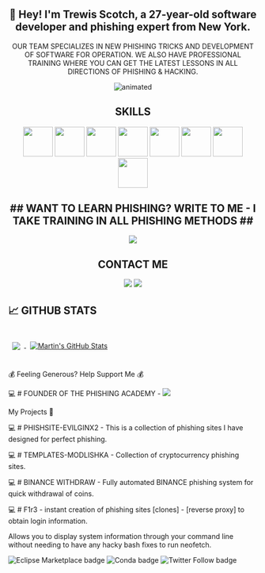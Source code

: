 <h2 align="center">👋 Hey! I'm Trewis Scotch, a 27-year-old software developer and phishing expert from New York. </a> </h2> 

<p align="center">
  OUR TEAM SPECIALIZES IN NEW PHISHING TRICKS AND DEVELOPMENT OF SOFTWARE FOR OPERATION. WE ALSO HAVE PROFESSIONAL TRAINING WHERE YOU CAN GET THE LATEST LESSONS IN ALL DIRECTIONS OF PHISHING & HACKING.
</p>

<p align="center">
  <img src="https://github.com/trewisscotch/trewisscotch/blob/main/4.png" alt="animated" />
</p>

<h2 align="center"> SKILLS</h2>
<p align="center">

<p align="center">
  <img src="https://github.com/trewisscotch/trewisscotch/blob/main/img/1.png"height="60"/>
  <img src="https://github.com/trewisscotch/trewisscotch/blob/main/img/2.png"height="60"/>
  <img src="https://github.com/trewisscotch/trewisscotch/blob/main/img/9.png"height="60"/>
  <img src="https://github.com/trewisscotch/trewisscotch/blob/main/img/3.png"height="60"/>
  <img src="https://github.com/trewisscotch/trewisscotch/blob/main/img/4.png"height="60"/>
  <img src="https://github.com/trewisscotch/trewisscotch/blob/main/img/5.png"height="60"/>
  <img src="https://github.com/trewisscotch/trewisscotch/blob/main/img/6.png"height="60"/>
  <img src="https://github.com/trewisscotch/trewisscotch/blob/main/img/7.png"height="60"/>
</p>

<h2 align="center"> ## WANT TO LEARN PHISHING? WRITE TO ME - I TAKE TRAINING IN ALL PHISHING METHODS ## </a> </h2> 
<p align="center">
</a>
  <a href="https://t.me/PHISHTEAMACADEMY" target="_blank"><img src="https://img.shields.io/badge/ACADEMY-%23239BCD.svg?&style=for-the-badge&logo=telegram&logoColor=white"/></a>
</p>



<h2 align="center">CONTACT ME</h2>
<p align="center">
  <a href="https://twitter.com/TrewisScotch" target="_blank"><img src="https://img.shields.io/badge/twitter-%231DA1F2.svg?&style=for-the-badge&logo=twitter&logoColor=white"/></a>
  <a href="https://t.me/HiroSCOTCH" target="_blank"><img src="https://img.shields.io/badge/telegram-%23239BCD.svg?&style=for-the-badge&logo=telegram&logoColor=white"/></a>
</p>

## &#x1f4c8; GITHUB STATS

<br>

<a href="https://github.com/trewisscotch">
  <img align="center" style="margin:0.5rem" src="https://github-readme-stats.vercel.app/api/top-langs/?username=trewisscotch&hide=html,css&title_color=ffffff&text_color=c9cacc&icon_color=4AB197&bg_color=1A2B34" />
</a>

<a href="https://github.com/trewisscotch">
  <img align="center" style="margin:0.5rem" src="https://github-readme-stats.vercel.app/api?username=trewisscotch&show_icons=true&line_height=27&count_private=true&title_color=ffffff&text_color=c9cacc&icon_color=4AB097&bg_color=1A2B34" alt="Martin's GitHub Stats" />
</a>

<br>
<br>



💰 Feeling Generous? Help Support Me 💰

💻 # FOUNDER OF THE PHISHING ACADEMY -  <a href="https://t.me/PHISHTEAMACADEMY" target="_blank"><img src="https://img.shields.io/badge/ACADEMY-%23239BCD.svg?&style=for-the-badge&logo=telegram&logoColor=white"/></a>

My Projects 📝

💻 # PHISHSITE-EVILGINX2 - This is a collection of phishing sites I have designed for perfect phishing.

💻 # TEMPLATES-MODLISHKA - Collection of cryptocurrency phishing sites.

💻 # BINANCE WITHDRAW - Fully automated BINANCE phishing system for quick withdrawal of coins.

💻 # F1r3 - instant creation of phishing sites [clones] - [reverse proxy] to obtain login information.

Allows you to display system information through your command line without needing to have any hacky bash fixes to run neofetch.
 
<img alt="Eclipse Marketplace badge" src="https://img.shields.io/badge/updated-today-brightgreen"> <img alt="Conda badge" src="https://img.shields.io/badge/platform-linux--64%20%7C%20win--32%20%7C%20osx--64%20%7C%20win--64-lightgrey"> <img alt="Twitter Follow badge" src="https://img.shields.io/badge/Follow-1187-lightgrey?logo=twitter&amp;style=social">
